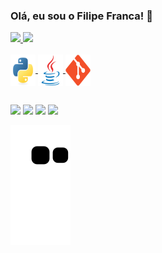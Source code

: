 ### Olá, eu sou o Filipe Franca! 👋

 <div>
  <a href="https://github.com/filipelustosaf">
  <img height="180em" src="https://github-readme-stats.vercel.app/api?username=filipelustosaf&show_icons=true&theme=dark&include_all_commits=true&count_private=true"/>
  <img height="180em" src="https://github-readme-stats.vercel.app/api/top-langs/?username=filipelustosaf&layout=compact&langs_count=7&theme=dark"/>
</div>
<div style="display: inline_block"><br>
  <img align="center" alt="Raphael-Python" height="50" width="40" src="https://raw.githubusercontent.com/devicons/devicon/master/icons/python/python-original.svg">
  <img align="center" alt="Raphael-Java" height="50" width="40" src="https://raw.githubusercontent.com/devicons/devicon/master/icons/java/java-original.svg"> 
  <img align="center" alt="Raphael-Git" height="50" width="40" src="https://raw.githubusercontent.com/devicons/devicon/master/icons/git/git-original.svg">
</div>
  
##
 
<div> 
  <a href = "mailto:filipefranca2@gmail.com"><img src="https://img.shields.io/badge/-Gmail-%23333?style=for-the-badge&logo=gmail&logoColor=white" target="_blank"></a>
  <a href="ttps://www.linkedin.com/in/filipe-lustosa-franca-027288116/" target="_blank"><img src="https://img.shields.io/badge/-LinkedIn-%230077B5?style=for-the-badge&logo=linkedin&logoColor=white" target="_blank"></a> 
  <a href="https://www.instagram.com/filipelustosaf/" target="_blank"><img src="https://img.shields.io/badge/-Instagram-%23E4405F?style=for-the-badge&logo=instagram&logoColor=white" target="_blank"></a>
  <a href="https://www.facebook.com/filipe.franca.714/" target="_blank"><img src="https://img.shields.io/badge/-Facebook-%230077B5?style=for-the-badge&logo=facebook&logoColor=white" target="_blank"></a> 
 
  ![Snake animation](https://github.com/rafaballerini/rafaballerini/blob/output/github-contribution-grid-snake.svg)
 
</div>


<!--
**filipelustosaf/filipelustosaf** is a ✨ _special_ ✨ repository because its `README.md` (this file) appears on your GitHub profile.

Here are some ideas to get you started:

- 🔭 I’m currently working on ...
- 🌱 I’m currently learning ...
- 👯 I’m looking to collaborate on ...
- 🤔 I’m looking for help with ...
- 💬 Ask me about ...
- 📫 How to reach me: ...
- 😄 Pronouns: ...
- ⚡ Fun fact: ...
-->
